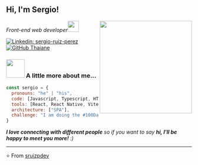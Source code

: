 <h2> Hi, I'm Sergio!</h2>
<p><em>Front-end web developer<img src="https://media.giphy.com/media/WUlplcMpOCEmTGBtBW/giphy.gif" width="30">
<img src="https://media.giphy.com/media/3o6Zt6ML6BklcajjsA/giphy.gif" align="right" width="250">
  
 
</em></p>


[![Linkedin: sergio-ruiz-perez](https://img.shields.io/badge/-sergioruizperez-blue?style=flat-square&logo=Linkedin&logoColor=white&link=https://www.linkedin.com/in/sergio-ruiz-perez/)](https://www.linkedin.com/in/sergio-ruiz-perez/)
[![GitHub Thaiane](https://img.shields.io/github/followers/sruizpdev?label=follow&style=social)](https://github.com/sruizpdev)


### <img src="https://media.giphy.com/media/VgCDAzcKvsR6OM0uWg/giphy.gif" width="50"> A little more about me...  

```javascript
const sergio = {
  pronouns: "he" | "his",
  code: [Javascript, Typescript, HTML5, CSS3],
  tools: [React, React Native, Vite, Taliwind],
  architecture: ["SPA"],
  challenge: "I am doing the #100DaysOfCode challenge focused on react"
}
```

<em><b>I love connecting with different people</b> so if you want to say <b>hi, I'll be happy to meet you more!</b> :)</em>

---

⭐️ From [sruizpdev](https://github.com/sruizpdev)

